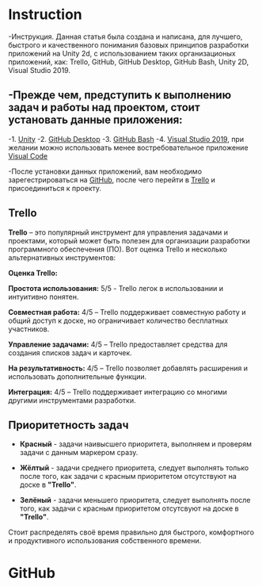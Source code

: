 # Instruction
-Инструкция. Данная статья была создана и написана, для лучшего, быстрого и качественного понимания базовых принципов разработки приложений на Unity 2d, с использованием таких организационых приложений, как: Trello, GitHub, GitHub Desktop, GitHub Bash, Unity 2D, Visual Studio 2019.

-Прежде чем, предступить к выполнению задач и работы над проектом, стоит установать данные приложения:
--
-1. [Unity](https://unity.com/ru/download)
-2. [GitHub Desktop](https://desktop.github.com/)
-3. [GitHub Bash](https://git-scm.com/downloads)
-4. [Visual Studio 2019](https://visualstudio.microsoft.com/ru/vs/older-downloads/), при желании можно использовать менее востребовательное приложение [Visual Code](https://code.visualstudio.com/)

-После установки данных приложений, вам необходимо зарегестрироваться на [GitHub](https://github.com/), после чего перейти в [Trello](https://trello.com/invite/b/QjrtO1ia/ATTIc1befbc924f5addceeac4602f0c163748BFAD32A/zhammer) и присоединиться к проекту.
## Trello

**Trello** – это популярный инструмент для управления задачами и проектами, который может быть полезен для организации разработки программного обеспечения (ПО). Вот оценка Trello и несколько альтернативных инструментов:

**Оценка Trello:**

**Простота использования:** 5/5 - Trello легок в использовании и интуитивно понятен.

**Совместная работа:** 4/5 – Trello поддерживает совместную работу и общий доступ к доске, но ограничивает количество бесплатных участников.

**Управление задачами:** 4/5 – Trello предоставляет средства для создания списков задач и карточек.

**На результативность:** 4/5 – Trello позволяет добавлять расширения и использовать дополнительные функции.

**Интеграция:** 4/5 – Trello поддерживает интеграцию со многими другими инструментами разработки.

## Приоритетность задач

- **Красный** - задачи наивысшего приоритета, выполняем и проверям задачи с данным маркером сразу.
 
- **Жёлтый** - задачи среднего приоритета, следует выполнять только после того, как задачи с красным приоритетом отсутствуют на доске в **"Trello"**.
 
- **Зелёный** - задачи меньшего приоритета, следует выполнять после того, как задачи с красным приоритетом отсутсвуют на доске в **"Trello"**.

Стоит распределять своё время правильно для быстрого, комфортного и продуктивного использования собственного времени.

# GitHub
